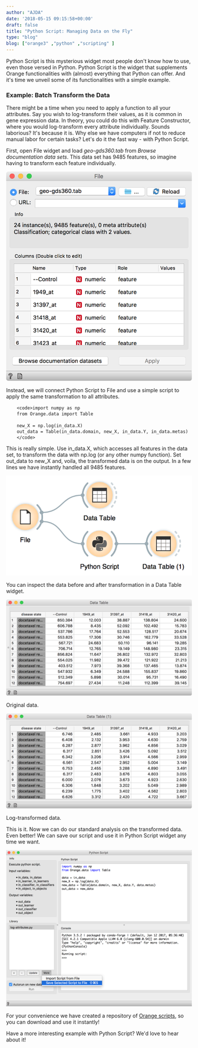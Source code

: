 ```yaml
---
author: "AJDA"
date: '2018-05-15 09:15:58+00:00'
draft: false
title: "Python Script: Managing Data on the Fly"
type: "blog"
blog: ["orange3" ,"python" ,"scripting" ]
---
```


Python Script is this mysterious widget most people don't know how to use, even those versed in Python. Python Script is the widget that supplements Orange functionalities with (almost) everything that Python can offer. And it's time we unveil some of its functionalities with a simple example.


### Example: Batch Transform the Data


There might be a time when you need to apply a function to all your attributes. Say you wish to log-transform their values, as it is common in gene expression data. In theory, you could do this with Feature Constructor, where you would log-transform every attribute individually. Sounds laborious? It's because it is. Why else we have computers if not to reduce manual labor for certain tasks? Let's do it the fast way - with Python Script.

First, open File widget and load _geo-gds360.tab_ from _Browse documentation data sets_. This data set has 9485 features, so imagine having to transform each feature individually.

![](Screen-Shot-2018-05-11-at-12.18.56.png)


Instead, we will connect Python Script to File and use a simple script to apply the same transformation to all attributes.

```
    <code>import numpy as np
    from Orange.data import Table
    
    new_X = np.log(in_data.X)
    out_data = Table(in_data.domain, new_X, in_data.Y, in_data.metas)
    </code>
```

This is really simple. Use in_data.X, which accesses all features in the data set, to transform the data with np.log (or any other numpy function). Set out_data to new_X and, voila, the transformed data is on the output. In a few lines we have instantly handled all 9485 features.

![](Screen-Shot-2018-05-11-at-13.32.25.png)

You can inspect the data before and after transformation in a Data Table widget.

![](Screen-Shot-2018-05-11-at-13.33.28.png)

Original data.

![](Screen-Shot-2018-05-11-at-13.33.38.png)

Log-transformed data.



This is it. Now we can do our standard analysis on the transformed data. Even better! We can save our script and use it in Python Script widget any time we want.

![](Screen-Shot-2018-05-15-at-10.13.26.png)

For your convenience we have created a repository of [Orange scripts](https://github.com/biolab/orange-scripts), so you can download and use it instantly!

Have a more interesting example with Python Script? We'd love to hear about it!
